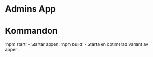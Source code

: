 # Admins App
# Kommandon
'npm start' - Startar appen.
'npm build' - Starta en optimerad variant av appen.
